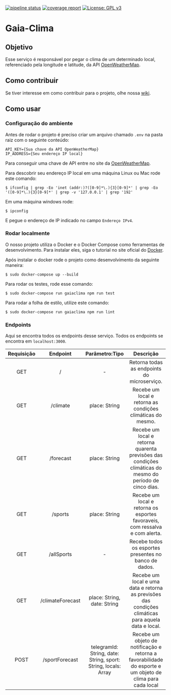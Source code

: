 [![pipeline status](https://gitlab.com/botgaia/Gaia-Clima/badges/master/pipeline.svg)](https://gitlab.com/botgaia/Gaia-Clima/commits/master)
[![coverage report](https://gitlab.com/botgaia/Gaia-Clima/badges/master/coverage.svg)](https://gitlab.com/botgaia/Gaia-Clima/commits/master)
[![License: GPL v3](https://img.shields.io/badge/License-GPLv3-blue.svg)](https://www.gnu.org/licenses/gpl-3.0)

# Gaia-Clima

## Objetivo

Esse serviço é responsável por pegar o clima de um determinado local, referenciado pela longitude e latitude, da API [OpenWeatherMap](https://openweathermap.org).

## Como contribuir

Se tiver interesse em como contribuir para o projeto, olhe nossa [wiki](https://github.com/fga-eps-mds/2019.1-Gaia).

## Como usar

### Configuração do ambiente

Antes de rodar o projeto é preciso criar um arquivo chamado `.env` na pasta raiz com o seguinte conteúdo:

~~~~
API_KEY={Sua chave da API OpenWeatherMap}
IP_ADDRESS={Seu endereço IP local}
~~~~

Para conseguir uma chave de API entre no site da [OpenWeatherMap](https://openweathermap.org).

Para descobrir seu endereço IP local em uma máquina Linux ou Mac rode este comando:

```$ ifconfig | grep -Eo 'inet (addr:)?([0-9]*\.){3}[0-9]*' | grep -Eo '([0-9]*\.){3}[0-9]*' | grep -v '127.0.0.1' | grep '192'```

Em uma máquina windows rode:

```$ ipconfig```

E pegue o endereço de IP indicado no campo `Endereço IPv4`.

### Rodar localmente

O nosso projeto utiliza o Docker e o Docker Compose como ferramentas de desenvolvimento. Para instalar eles, siga o tutorial no site oficial do [Docker](https://www.docker.com/).

Após instalar o docker rode o projeto como desenvolvimento da seguinte maneira:

```$ sudo docker-compose up --build```

Para rodar os testes, rode esse comando:

``` $ sudo docker-compose run gaiaclima npm run test ```

Para rodar a folha de estilo, utilize este comando:

``` $ sudo docker-compose run gaiaclima npm run lint ```

### Endpoints

Aqui se encontra todos os endpoints desse serviço. Todos os endpoints se encontra em `localhost:3000`.

|Requisição|Endpoint|Parâmetro:Tipo|Descrição|
|:--------:|:------:|:------------:|:-------:|
|GET|/|-|Retorna todas as endpoints do microserviço.|
|GET|/climate|place: String|Recebe um local e retorna as condições climáticas do mesmo.|
|GET|/forecast|place: String|Recebe um local e retorna quarenta previsões das condições climáticas do mesmo do período de cinco dias.|
|GET|/sports|place: String|Recebe um local e retorna os esportes favoraveis, com ressalva e com alerta.|
|GET|/allSports|-|Recebe todos os esportes presentes no banco de dados.|
|GET|/climateForecast|place: String, date: String| Recebe um local e uma data e retorna as previsões das condições climáticas para aquela data e local.|
|POST|/sportForecast|telegramId: String, date: String, sport: String,  locals: Array|Recebe um objeto de notificação e retorna a favorabilidade do esporte e um objeto de clima para cada local|
